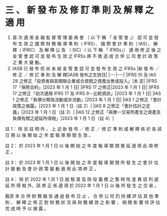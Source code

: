 # 三 、 新 發 布 及 修 訂 準 則 及 解 釋 之 適 用

1. 首 次 適 用 金 融 監 督 管 理 委 員 會 （ 以 下 稱 「 金 管 會 」） 認 可 並 發 布 生 效
之 國 際 財 務 報 導 準 則（ IFRS）、 國 際 會 計 準 則（ IAS）、 解 釋（ IFRIC）
及 解 釋 公 告 （ SIC）（ 以 下 稱 「 IFRSs」）
適 用 修 正 後 之 金 管 會 認 可 並 發 布 生 效 之 IFRSs 將 不 致 造 成 合 併
公 司 會 計 政 策 之 重 大 變 動。
2. IASB 已 發 布 但 尚 未 經 金 管 會 認 可 並 發 布 生 效 之 IFRSs
|新 發 布 ／ 修 正 ／ 修 訂 準 則 及 解 釋|IASB 發布之生效日|
|---|---|
|IFRS 10 及 IAS 28 之修正「投資者與其關聯企業或合資間之資產出售或投入」|未 定|
|IFRS 17「保險合約」|2023 年 1 月 1 日|
|IFRS 17 之修正|2023 年 1 月 1 日|
|IFRS 17 之修正「初次適用 IFRS 17 及 IFRS 9－比較資訊」|2023 年 1 月 1 日|
|IAS 1 之修正「負債分類為流動或非流動」|2023 年 1 月 1 日|
|IAS 1 之修正「會計政策之揭露」|2023 年 1 月 1 日（註 2）|
|IAS 8 之修正「會計估計之定義」|2023 年 1 月 1 日（註 3）|
|IAS 12 之修正「與單一交易所產生之資產及負債有關之遞延所得稅」|2023 年 1 月 1 日（註 4）|

註 1： 除 另 註 明 外 ， 上 述 新 發 布 ／ 修 正 ／ 修 訂 準 則 或 解 釋 係 於 各 該
日 期 以 後 開 始 之 年 度 報 導 期 間 生 效 。

註 2： 於 2023 年 1 月 1 日 以 後 開 始 之 年 度 報 導 期 間 推 延 適 用 此 項 修
正 。

註 3： 於 2023 年 1 月 1 日 以 後 開 始 之 年 度 報 導 期 間 所 發 生 之 會 計 估
計 變 動 及 會 計 政 策 變 動 適 用 此 項 修 正 。

註 4： 除 於 2022 年 1 月 1 日 就 租 賃 及 除 役 義 務 之 暫 時 性 差 異 認 列 遞
延 所 得 稅 外，該 修 正 係 適 用 於 2022 年 1 月 1 日 以 後 所 發 生 之
交 易 。

截至 本 合 併 財 務 報 告 通 過 發 布 日 止 ， 合 併 公 司 仍 持 續 評 估 其 他
準 則 、 解 釋 之 修 正 對 財 務 狀 況 與 財 務 績 效 之 影 響 ， 相 關 影 響 待 評 估
完 成 時 予 以 揭 露 。